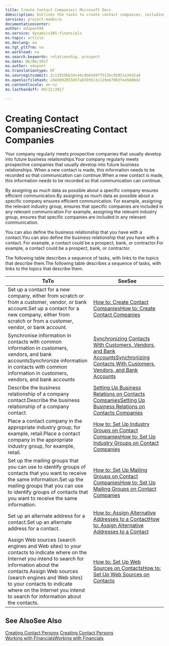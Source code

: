```yaml
---
title: Create Contact Companies| Microsoft Docs
ddescription: Outlines the tasks to create contact companies, including assigning relevant data about prospects and defining the business relationships you have with companies.
services: project-madeira
documentationcenter: 
author: edupont04
ms.service: dynamics365-financials
ms.topic: article
ms.devlang: na
ms.tgt_pltfrm: na
ms.workload: na
ms.search.keywords: relationship, prospect
ms.date: 06/06/2017
ms.author: edupont
ms.translationtype: HT
ms.sourcegitcommit: 2c13559bb3dc44cdb61697f5135c5b931e34d2a8
ms.openlocfilehash: 2deb992855857a83955c3c119eb7903fe45088d2
ms.contentlocale: en-nz
ms.lasthandoff: 09/22/2017

---
```

# <a name="creating-contact-companies"></a><span data-ttu-id="5e464-102">Creating Contact Companies</span><span class="sxs-lookup"><span data-stu-id="5e464-102">Creating Contact Companies</span></span>
<span data-ttu-id="5e464-103">Your company regularly meets prospective companies that usually develop into future business relationships.</span><span class="sxs-lookup"><span data-stu-id="5e464-103">Your company regularly meets prospective companies that usually develop into future business relationships.</span></span> <span data-ttu-id="5e464-104">When a new contact is made, this information needs to be recorded so that communication can continue.</span><span class="sxs-lookup"><span data-stu-id="5e464-104">When a new contact is made, this information needs to be recorded so that communication can continue.</span></span>

<span data-ttu-id="5e464-105">By assigning as much data as possible about a specific company ensures efficient communication.</span><span class="sxs-lookup"><span data-stu-id="5e464-105">By assigning as much data as possible about a specific company ensures efficient communication.</span></span> <span data-ttu-id="5e464-106">For example, assigning the relevant industry group, ensures that specific companies are included in any relevant communication.</span><span class="sxs-lookup"><span data-stu-id="5e464-106">For example, assigning the relevant industry group, ensures that specific companies are included in any relevant communication.</span></span>

<span data-ttu-id="5e464-107">You can also define the business relationship that you have with a contact.</span><span class="sxs-lookup"><span data-stu-id="5e464-107">You can also define the business relationship that you have with a contact.</span></span> <span data-ttu-id="5e464-108">For example, a contact could be a prospect, bank, or contractor.</span><span class="sxs-lookup"><span data-stu-id="5e464-108">For example, a contact could be a prospect, bank, or contractor.</span></span>

<span data-ttu-id="5e464-109">The following table describes a sequence of tasks, with links to the topics that describe them.</span><span class="sxs-lookup"><span data-stu-id="5e464-109">The following table describes a sequence of tasks, with links to the topics that describe them.</span></span> 

| <span data-ttu-id="5e464-110">To</span><span class="sxs-lookup"><span data-stu-id="5e464-110">To</span></span> | <span data-ttu-id="5e464-111">See</span><span class="sxs-lookup"><span data-stu-id="5e464-111">See</span></span> |
| --- | --- |
| <span data-ttu-id="5e464-112">Set up a contact for a new company, either from scratch or from a customer, vendor, or bank account.</span><span class="sxs-lookup"><span data-stu-id="5e464-112">Set up a contact for a new company, either from scratch or from a customer, vendor, or bank account.</span></span> |[<span data-ttu-id="5e464-113">How to: Create Contact Companies</span><span class="sxs-lookup"><span data-stu-id="5e464-113">How to: Create Contact Companies</span></span>](marketing-how-create-contact-companies.md) |
| <span data-ttu-id="5e464-114">Synchronise information in contacts with common information in customers, vendors, and bank accounts</span><span class="sxs-lookup"><span data-stu-id="5e464-114">Synchronize information in contacts with common information in customers, vendors, and bank accounts</span></span> |[<span data-ttu-id="5e464-115">Synchronizing Contacts With Customers, Vendors, and Bank Accounts</span><span class="sxs-lookup"><span data-stu-id="5e464-115">Synchronizing Contacts With Customers, Vendors, and Bank Accounts</span></span>](marketing-synchronize-contacts-customers-vendors-bank-accounts.md) |
| <span data-ttu-id="5e464-116">Describe the business relationship of a company contact.</span><span class="sxs-lookup"><span data-stu-id="5e464-116">Describe the business relationship of a company contact.</span></span> |[<span data-ttu-id="5e464-117">Setting Up Business Relations on Contacts Companies</span><span class="sxs-lookup"><span data-stu-id="5e464-117">Setting Up Business Relations on Contacts Companies</span></span>](marketing-business-relations.md) |
| <span data-ttu-id="5e464-118">Place a contact company in the appropriate industry group, for example, retail.</span><span class="sxs-lookup"><span data-stu-id="5e464-118">Place a contact company in the appropriate industry group, for example, retail.</span></span> |[<span data-ttu-id="5e464-119">How to: Set Up Industry Groups on Contact Companies</span><span class="sxs-lookup"><span data-stu-id="5e464-119">How to: Set Up Industry Groups on Contact Companies</span></span>](marketing-industry-groups.md) |
| <span data-ttu-id="5e464-120">Set up the mailing groups that you can use to identify groups of contacts that you want to receive the same information.</span><span class="sxs-lookup"><span data-stu-id="5e464-120">Set up the mailing groups that you can use to identify groups of contacts that you want to receive the same information.</span></span> |[<span data-ttu-id="5e464-121">How to: Set Up Mailing Groups on Contact Companies</span><span class="sxs-lookup"><span data-stu-id="5e464-121">How to: Set Up Mailing Groups on Contact Companies</span></span>](marketing-mailing-groups.md) |
| <span data-ttu-id="5e464-122">Set up an alternate address for a contact.</span><span class="sxs-lookup"><span data-stu-id="5e464-122">Set up an alternate address for a contact.</span></span> |[<span data-ttu-id="5e464-123">How to: Assign Alternative Addresses to a Contact</span><span class="sxs-lookup"><span data-stu-id="5e464-123">How to: Assign Alternative Addresses to a Contact</span></span>](marketing-how-assign-alternate-address.md) |
| <span data-ttu-id="5e464-124">Assign Web sources (search engines and Web sites) to your contacts to indicate where on the Internet you intend to search for information about the contacts.</span><span class="sxs-lookup"><span data-stu-id="5e464-124">Assign Web sources (search engines and Web sites) to your contacts to indicate where on the Internet you intend to search for information about the contacts.</span></span> |[<span data-ttu-id="5e464-125">How to: Set Up Web Sources on Contacts</span><span class="sxs-lookup"><span data-stu-id="5e464-125">How to: Set Up Web Sources on Contacts</span></span>](marketing-web-sources.md) |

## <a name="see-also"></a><span data-ttu-id="5e464-126">See Also</span><span class="sxs-lookup"><span data-stu-id="5e464-126">See Also</span></span>
<span data-ttu-id="5e464-127">[Creating Contact Persons](marketing-create-contact-persons.md) </span><span class="sxs-lookup"><span data-stu-id="5e464-127">[Creating Contact Persons](marketing-create-contact-persons.md) </span></span>  
[<span data-ttu-id="5e464-128">Working with Financials</span><span class="sxs-lookup"><span data-stu-id="5e464-128">Working with Financials</span></span>](ui-work-product.md)

